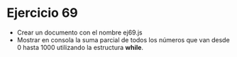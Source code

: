 # Ejercicio 69

* Crear un documento con el nombre ej69.js
* Mostrar en consola la suma parcial de todos los números que van desde 0 hasta 1000 utilizando la estructura **while**.

